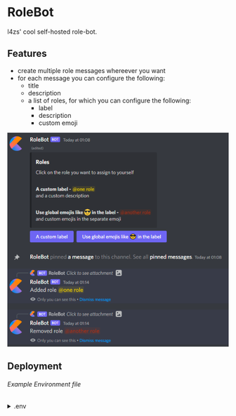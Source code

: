 # RoleBot

l4zs' cool self-hosted role-bot.

## Features

- create multiple role messages whereever you want
- for each message you can configure the following:
    - title
    - description
    - a list of roles, for which you can configure the following:
        - label
        - description
        - custom emoji

![img.png](assets/img.png)

## Deployment

###### Example Environment file

<details>
<summary>.env</summary>

```properties
ENVIRONMENT=PRODUCTION
DISCORD_TOKEN=<discord-token>
MONGO_URL=mongodb://bot:bot@mongo
MONGO_DATABASE=bot_prod
LOG_LEVEL=DEBUG
BOT_OWNERS=<owner-id>
OWNER_GUILD=<owner-guild-id>
```

</details>
